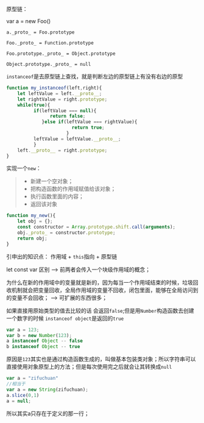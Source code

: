 原型链：

var a =  new Foo()

`a._proto_ = Foo.prototype`

`Foo._proto_ = Function.prototype`

`Foo.prototype._proto_ = Object.prototype`

`Object.prototype._proto_ = null`



`instanceof`是去原型链上查找，就是判断左边的原型链上有没有右边的原型

```javascript
function my_instanceof(left,right){
    let leftValue = left.__proto__;
    let rightValue = right.prototype;
    while(true){
          if(leftValue === null){
             	return false;
             }else if(leftValue === rightValue){
                      	return true;
                      }
          leftValue = leftValue.__proto__;
          }
    left.__proto__ = right.prototype;
}
```

实现一个`new`：

> * 新建一个空对象；
> * 把构造函数的作用域赋值给该对象；
> * 执行函数里面的内容；
> * 返回该对象

```javascript
function my_new(){
    let obj = {};
    const constructor = Array.prototype.shift.call(arguments);
    obj._proto_ = constructor.prototype;
    return obj;
}
```

引申出的知识点： 作用域 + `this`指向 + 原型链

let const var 区别  -->  前两者会传入一个块级作用域的概念；

为什么在新的作用域中的变量就是新的，因为每当一个作用域结束的时候，垃圾回收机制就会把变量回收，全局作用域的变量不回收，闭包里面，能够在全局访问到的变量不会回收； --> 可扩展的东西很多；

如果直接用原始类型的值去比较的话 会返回`false`;但是用`Number`构造函数去创建一个数字的时候 `instanceof object`是返回的`true`

```javascript
var a = 123;
var b = new Number(123);
a instanceof Object -- false
b instanceof Object -- true
```

原因是`123`其实也是通过构造函数生成的，叫做基本包装类对象；所以字符串可以直接使用对象原型上的方法；但是每次使用完之后就会让其转换成`null`

```javascript
var a = "zifuchuan"
//相当于
var a = new String(zifuchuan);
a.slice(0,1)
a = null;
```

所以其实a只存在于定义的那一行；
